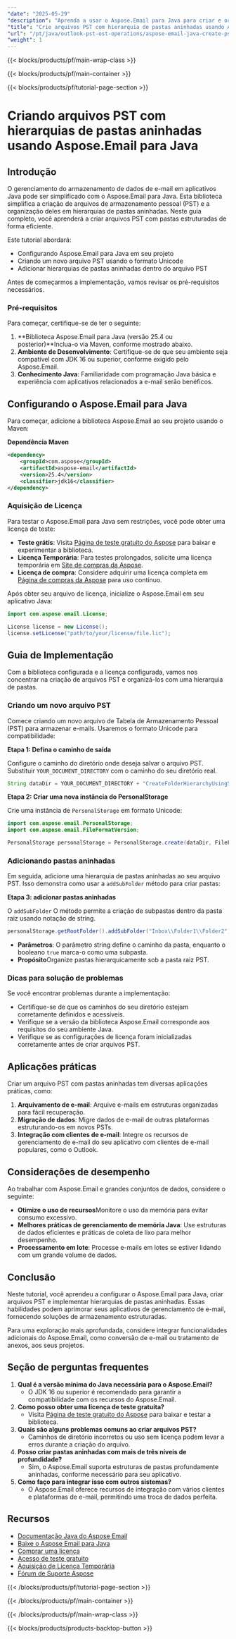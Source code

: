 ```yaml
---
"date": "2025-05-29"
"description": "Aprenda a usar o Aspose.Email para Java para criar e organizar arquivos PST com hierarquias de pastas aninhadas em seus aplicativos Java."
"title": "Crie arquivos PST com hierarquia de pastas aninhadas usando Aspose.Email para Java"
"url": "/pt/java/outlook-pst-ost-operations/aspose-email-java-create-pst-folders-hierarchy/"
"weight": 1
---
```


{{< blocks/products/pf/main-wrap-class >}}

{{< blocks/products/pf/main-container >}}

{{< blocks/products/pf/tutorial-page-section >}}
# Criando arquivos PST com hierarquias de pastas aninhadas usando Aspose.Email para Java

## Introdução

O gerenciamento do armazenamento de dados de e-mail em aplicativos Java pode ser simplificado com o Aspose.Email para Java. Esta biblioteca simplifica a criação de arquivos de armazenamento pessoal (PST) e a organização deles em hierarquias de pastas aninhadas. Neste guia completo, você aprenderá a criar arquivos PST com pastas estruturadas de forma eficiente.

Este tutorial abordará:
- Configurando Aspose.Email para Java em seu projeto
- Criando um novo arquivo PST usando o formato Unicode
- Adicionar hierarquias de pastas aninhadas dentro do arquivo PST

Antes de começarmos a implementação, vamos revisar os pré-requisitos necessários.

### Pré-requisitos

Para começar, certifique-se de ter o seguinte:
1. **Biblioteca Aspose.Email para Java (versão 25.4 ou posterior)**Inclua-o via Maven, conforme mostrado abaixo.
2. **Ambiente de Desenvolvimento**: Certifique-se de que seu ambiente seja compatível com JDK 16 ou superior, conforme exigido pelo Aspose.Email.
3. **Conhecimento Java**: Familiaridade com programação Java básica e experiência com aplicativos relacionados a e-mail serão benéficos.

## Configurando o Aspose.Email para Java

Para começar, adicione a biblioteca Aspose.Email ao seu projeto usando o Maven:

**Dependência Maven**

```xml
<dependency>
    <groupId>com.aspose</groupId>
    <artifactId>aspose-email</artifactId>
    <version>25.4</version>
    <classifier>jdk16</classifier>
</dependency>
```

### Aquisição de Licença

Para testar o Aspose.Email para Java sem restrições, você pode obter uma licença de teste:
- **Teste grátis**: Visita [Página de teste gratuito do Aspose](https://releases.aspose.com/email/java/) para baixar e experimentar a biblioteca.
- **Licença Temporária**: Para testes prolongados, solicite uma licença temporária em [Site de compras da Aspose](https://purchase.aspose.com/temporary-license/).
- **Licença de compra**: Considere adquirir uma licença completa em [Página de compras da Aspose](https://purchase.aspose.com/buy) para uso contínuo.

Após obter seu arquivo de licença, inicialize o Aspose.Email em seu aplicativo Java:

```java
import com.aspose.email.License;

License license = new License();
license.setLicense("path/to/your/license/file.lic");
```

## Guia de Implementação

Com a biblioteca configurada e a licença configurada, vamos nos concentrar na criação de arquivos PST e organizá-los com uma hierarquia de pastas.

### Criando um novo arquivo PST

Comece criando um novo arquivo de Tabela de Armazenamento Pessoal (PST) para armazenar e-mails. Usaremos o formato Unicode para compatibilidade:

**Etapa 1: Defina o caminho de saída**

Configure o caminho do diretório onde deseja salvar o arquivo PST. Substituir `YOUR_DOCUMENT_DIRECTORY` com o caminho do seu diretório real.

```java
String dataDir = YOUR_DOCUMENT_DIRECTORY + "CreateFolderHierarchyUsingStringNotation.pst";
```

**Etapa 2: Criar uma nova instância do PersonalStorage**

Crie uma instância de `PersonalStorage` em formato Unicode:

```java
import com.aspose.email.PersonalStorage;
import com.aspose.email.FileFormatVersion;

PersonalStorage personalStorage = PersonalStorage.create(dataDir, FileFormatVersion.Unicode);
```

### Adicionando pastas aninhadas

Em seguida, adicione uma hierarquia de pastas aninhadas ao seu arquivo PST. Isso demonstra como usar a `addSubFolder` método para criar pastas:

**Etapa 3: adicionar pastas aninhadas**

O `addSubFolder` O método permite a criação de subpastas dentro da pasta raiz usando notação de string.

```java
personalStorage.getRootFolder().addSubFolder("Inbox\\Folder1\\Folder2");
```

- **Parâmetros**: O parâmetro string define o caminho da pasta, enquanto o booleano `true` marca-o como uma subpasta.
- **Propósito**Organize pastas hierarquicamente sob a pasta raiz PST.

### Dicas para solução de problemas

Se você encontrar problemas durante a implementação:
- Certifique-se de que os caminhos do seu diretório estejam corretamente definidos e acessíveis.
- Verifique se a versão da biblioteca Aspose.Email corresponde aos requisitos do seu ambiente Java.
- Verifique se as configurações de licença foram inicializadas corretamente antes de criar arquivos PST.

## Aplicações práticas

Criar um arquivo PST com pastas aninhadas tem diversas aplicações práticas, como:
1. **Arquivamento de e-mail**: Arquive e-mails em estruturas organizadas para fácil recuperação.
2. **Migração de dados**: Migre dados de e-mail de outras plataformas estruturando-os em novos PSTs.
3. **Integração com clientes de e-mail**: Integre os recursos de gerenciamento de e-mail do seu aplicativo com clientes de e-mail populares, como o Outlook.

## Considerações de desempenho

Ao trabalhar com Aspose.Email e grandes conjuntos de dados, considere o seguinte:
- **Otimize o uso de recursos**Monitore o uso da memória para evitar consumo excessivo.
- **Melhores práticas de gerenciamento de memória Java**: Use estruturas de dados eficientes e práticas de coleta de lixo para melhor desempenho.
- **Processamento em lote**: Processe e-mails em lotes se estiver lidando com um grande volume de dados.

## Conclusão

Neste tutorial, você aprendeu a configurar o Aspose.Email para Java, criar arquivos PST e implementar hierarquias de pastas aninhadas. Essas habilidades podem aprimorar seus aplicativos de gerenciamento de e-mail, fornecendo soluções de armazenamento estruturadas.

Para uma exploração mais aprofundada, considere integrar funcionalidades adicionais do Aspose.Email, como conversão de e-mail ou tratamento de anexos, aos seus projetos.

## Seção de perguntas frequentes

1. **Qual é a versão mínima do Java necessária para o Aspose.Email?**
   - O JDK 16 ou superior é recomendado para garantir a compatibilidade com os recursos do Aspose.Email.
2. **Como posso obter uma licença de teste gratuita?**
   - Visita [Página de teste gratuito do Aspose](https://releases.aspose.com/email/java/) para baixar e testar a biblioteca.
3. **Quais são alguns problemas comuns ao criar arquivos PST?**
   - Caminhos de diretório incorretos ou uso sem licença podem levar a erros durante a criação do arquivo.
4. **Posso criar pastas aninhadas com mais de três níveis de profundidade?**
   - Sim, o Aspose.Email suporta estruturas de pastas profundamente aninhadas, conforme necessário para seu aplicativo.
5. **Como faço para integrar isso com outros sistemas?**
   - O Aspose.Email oferece recursos de integração com vários clientes e plataformas de e-mail, permitindo uma troca de dados perfeita.

## Recursos

- [Documentação Java do Aspose Email](https://reference.aspose.com/email/java/)
- [Baixe o Aspose Email para Java](https://releases.aspose.com/email/java/)
- [Comprar uma licença](https://purchase.aspose.com/buy)
- [Acesso de teste gratuito](https://releases.aspose.com/email/java/)
- [Aquisição de Licença Temporária](https://purchase.aspose.com/temporary-license/)
- [Fórum de Suporte Aspose](https://forum.aspose.com/c/email/10)

{{< /blocks/products/pf/tutorial-page-section >}}

{{< /blocks/products/pf/main-container >}}

{{< /blocks/products/pf/main-wrap-class >}}

{{< blocks/products/products-backtop-button >}}